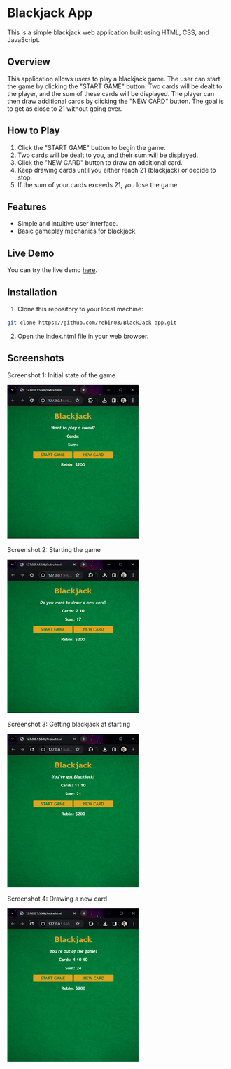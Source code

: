 # Blackjack App

This is a simple blackjack web application built using HTML, CSS, and JavaScript.

## Overview

This application allows users to play a blackjack game. The user can start the game by clicking the "START GAME" button. Two cards will be dealt to the player, and the sum of these cards will be displayed. The player can then draw additional cards by clicking the "NEW CARD" button. The goal is to get as close to 21 without going over.

## How to Play

1. Click the "START GAME" button to begin the game.
2. Two cards will be dealt to you, and their sum will be displayed.
3. Click the "NEW CARD" button to draw an additional card.
4. Keep drawing cards until you either reach 21 (blackjack) or decide to stop.
5. If the sum of your cards exceeds 21, you lose the game.

## Features

- Simple and intuitive user interface.
- Basic gameplay mechanics for blackjack.

## Live Demo

You can try the live demo [here](https://black-jackapp.netlify.app/).

## Installation

1. Clone this repository to your local machine:

```bash
git clone https://github.com/rebin03/BlackJack-app.git
```
2. Open the index.html file in your web browser.

## Screenshots

Screenshot 1: Initial state of the game

<img src="images/screenshot1.png" alt="screenshot 1" width="300" height="350">

Screenshot 2: Starting the game

<img src="images/screenshot2.png" alt="screenshot 2" width="300" height="350">

Screenshot 3: Getting blackjack at starting

<img src="images/screenshot3.png" alt="screenshot 3" width="300" height="350">

Screenshot 4: Drawing a new card

<img src="images/screenshot4.png" alt="screenshot 4" width="300" height="350">
